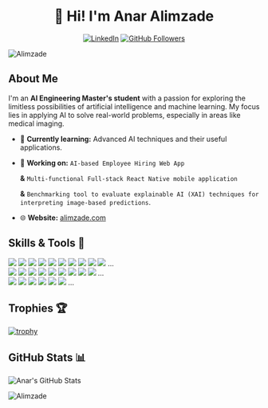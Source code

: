 <div align="center">
  
# 👋 Hi! I'm **Anar Alimzade**
[![LinkedIn](https://img.shields.io/badge/LinkedIn-Connect-blue?style=for-the-badge&logo=linkedin)](https://linkedin.com/in/Alimzade)
[![GitHub Followers](https://img.shields.io/github/followers/Alimzade?style=for-the-badge)](https://github.com/Alimzade?tab=followers)

</div>

<p align="left"> <img src="https://komarev.com/ghpvc/?username=Alimzade&label=Profile%20views&color=0e75b6&style=flat" alt="Alimzade" /> </p>

## About Me

I'm an **AI Engineering Master's student** with a passion for exploring the limitless possibilities of artificial intelligence and machine learning. My focus lies in applying AI to solve real-world problems, especially in areas like medical imaging.

- 🌱 **Currently learning:** Advanced AI techniques and their useful applications.
- 🔭 **Working on:** `AI-based Employee Hiring Web App`
    
  **&** `Multi-functional Full-stack React Native mobile application`
    
  **&** `Benchmarking tool to evaluate explainable AI (XAI) techniques for interpreting image-based predictions`.
- 🌐 **Website:** [alimzade.com](https://alimzade.com)

  

## Skills & Tools 🚀

<div>
  <img src="https://img.shields.io/badge/-Python-blue?style=flat&logo=python&logoColor=white">
  <img src="https://img.shields.io/badge/-FastAPI-009688?style=flat&logo=fastapi&logoColor=white">
  <img src="https://img.shields.io/badge/-PyTorch-EE4C2C?style=flat&logo=pytorch&logoColor=white">
  <img src="https://img.shields.io/badge/-TensorFlow-FF6F00?style=flat&logo=tensorflow&logoColor=white">
  <img src="https://img.shields.io/badge/-React.js-000000?style=flat&logo=react&logoColor=00c8ff">
  <img src="https://img.shields.io/badge/-React%20Native-000000?style=flat&logo=react&logoColor=00c8ff">
  <img src="https://img.shields.io/badge/-Node.js-3C873A?style=flat&logo=Node.js&logoColor=white">
  <img src="https://img.shields.io/badge/-JavaScript-eed718?style=flat&logo=javascript&logoColor=ffffff">
  <img src="https://img.shields.io/badge/-Tailwind%20CSS-38B2AC?style=flat&logo=tailwind-css&logoColor=white">
  <img src="https://img.shields.io/badge/-R-276DC3?style=flat&logo=r&logoColor=white">
  ...
</div>

<div>
  <img src="https://img.shields.io/badge/-Git-F1502F?style=flat&logo=git&logoColor=FFFFFF">
  
  <img src="http://img.shields.io/badge/-Github-000000?style=flat&logo=github&logoColor=FFFFFF">
  <img src="http://img.shields.io/badge/-GitLab-FC6D26?style=flat&logo=gitlab&logoColor=white">
  <img src="http://img.shields.io/badge/-VS%20Code-007ACC?style=flat&logo=visual%20studio%20code&logoColor=white">
  <img src="https://img.shields.io/badge/-Expo-000020?style=flat&logo=expo&logoColor=white">
  <img src="http://img.shields.io/badge/-Heroku-430098?style=flat&logo=heroku&logoColor=white">
  <img src="https://img.shields.io/badge/-Render-46E3B7?style=flat&logo=render&logoColor=white">
  <img src="https://img.shields.io/badge/-SQLite-003B57?style=flat&logo=sqlite&logoColor=white">
  <img src="https://img.shields.io/badge/-Supabase-3ECF8E?style=flat&logo=supabase&logoColor=white">
  ...
</div>

<div>
  <img src="https://img.shields.io/badge/-NumPy-013243?style=flat&logo=numpy&logoColor=white">
  <img src="https://img.shields.io/badge/-pandas-150458?style=flat&logo=pandas&logoColor=white">
  <img src="https://img.shields.io/badge/-Matplotlib-11557C?style=flat&logo=python&logoColor=white">
  <img src="https://img.shields.io/badge/-Seaborn-45b8ac?style=flat&logo=python&logoColor=white">
  <img src="https://img.shields.io/badge/-OpenCV-5C3EE8?style=flat&logo=opencv&logoColor=white">
  <img src="https://img.shields.io/badge/-scikit--learn-F7931E?style=flat&logo=scikit-learn&logoColor=white">
  ...
</div>

## Trophies 🏆

[![trophy](https://github-profile-trophy.vercel.app/?username=Alimzade&theme=flat&no-frame=true&row=1)](https://github.com/ryo-ma/github-profile-trophy)

## GitHub Stats 📊

![Anar's GitHub Stats](https://github-readme-stats.vercel.app/api?username=Alimzade&show_icons=true&theme=default)

<p><img src="https://github-readme-streak-stats.herokuapp.com/?user=Alimzade&" alt="Alimzade" /></p>


